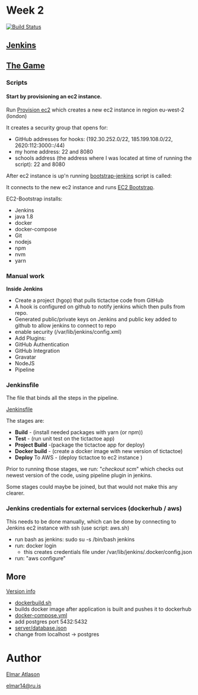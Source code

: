 # Week 2
[![Build Status](http://ec2-35-177-96-250.eu-west-2.compute.amazonaws.com:8080/job/hgop/badge/icon)](http://ec2-35-177-96-250.eu-west-2.compute.amazonaws.com:8080/job/hgop)

## [Jenkins](http://ec2-35-177-96-250.eu-west-2.compute.amazonaws.com:8080)
## [The Game](http://ec2-54-76-136-201.eu-west-1.compute.amazonaws.com:8080)

### Scripts
#### Start by provisioning an ec2 instance.

Run [Provision ec2](provision_aws.sh) which creates a new ec2 instance in region eu-west-2 (london)

It creates a security group that opens for:
- GitHub addresses for hooks: (192.30.252.0/22, 185.199.108.0/22, 2620:112:3000::/44)
- my home address: 22 and 8080
- schools address (the address where I was located at time of running the script): 22 and 8080

After ec2 instance is up'n running [bootstrap-jenkins](bootstrap-jenkins.sh) script is called:

It connects to the new ec2 instance and runs [EC2 Bootstrap](ec2-bootstrap-jenkins.sh).

EC2-Bootstrap installs:
- Jenkins
- java 1.8
- docker
- docker-compose
- Git
- nodejs
- npm
- nvm
- yarn

### Manual work
__Inside Jenkins__
- Create a project (hgop) that pulls tictactoe code from GitHub
 - A hook is configured on github to notify jenkins which then pulls from repo.
 - Generated public/private keys on Jenkins and public key added to github to allow jenkins to connect to repo
 - enable security (/var/lib/jenkins/config.xml)
- Add Plugins:
 - GitHub Authentication
 - GitHub Integration
 - Gravatar
 - NodeJS
 - Pipeline

 ### Jenkinsfile
 The file that binds all the steps in the pipeline.

 [Jenkinsfile]()

 The stages are:
 - __Build__ - (install needed packages with yarn (or npm))
 - __Test__ - (run unit test on the tictactoe app)
 - __Project Build__ -(package the tictactoe app for deploy)
 - __Docker build__ - (create a docker image with new version of tictactoe)
 - __Deploy__ To AWS - (deploy tictactoe to ec2 instance )

Prior to running those stages, we run: "_checkout scm_" which checks out newest version of the code, using pipeline plugin in jenkins.

Some stages could maybe be joined, but that would not make this any clearer.

### Jenkins credentials for external services (dockerhub / aws)

This needs to be done manually, which can be done by connecting to Jenkins ec2 instance with ssh (use script: aws.sh)
- run bash as jenkins: sudo su -s /bin/bash jenkins
 - run: docker login
   - this creates credentials file under /var/lib/jenkins/.docker/config.json
- run: "aws configure"

## More
[Version info](http://ec2-54-76-136-201.eu-west-1.compute.amazonaws.com:8080/version.html)

- [dockerbuild.sh]()
 - builds docker image after application is built and pushes it to dockerhub
- [docker-compose.yml](provisioning/docker-compose.yml)
 - add postgres port 5432:5432
- [server/database.json](database.json)
 - change from localhost -> postgres

# Author
[Elmar Atlason](mailto:elmar.atlason@gmail.com)

elmar14@ru.is
